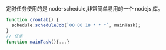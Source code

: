 定时任务使用的是 node-schedule,非常简单易用的一个 nodejs 库。

```javascript
function crontab() {
  schedule.scheduleJob(`00 00 18 * * *`, mainTask);
}
// 任务
function mainTask(){...}
```
